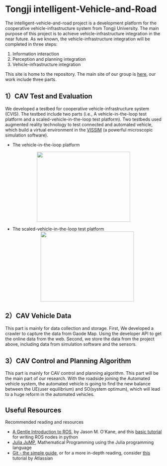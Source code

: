 Tongji intelligent-Vehicle-and-Road
====
The intelligent-vehicle-and-road project is a development platform for the cooperative vehicle-infrastructure system from Tongji University. The main purpose of this project is to achieve vehicle-infrastructure integration in the near future. As we known, the vehicle-infrastructure integration will be completed in three steps:<br>

<ol>
<li> Information interaction</li>
<li> Perception and planning integration</li>
<li> Vehicle-infrastructure integration</li>
</ol>

<bar>This site is home to the repository. The main site of our group is [here](http://mawanjing.com/), our work include three parts.<bar>

1）CAV Test and Evaluation
----
We developed a testbed for cooperative vehicle-infrastructure system (CVIS). The testbed include two parts (i.e., A vehicle-in-the-loop test platform and a scaled-vehicle-in-the-loop test platform). Two testbeds used augmented reality technology to test connected and automated vehicle, which build a virtual environment in the [VISSIM](https://vision-traffic.ptvgroup.com/en-us/products/ptv-vissim/) (a powerful microscopic simulation software).
* The vehicle-in-the-loop platform

<bar><div align=center><img width="300" height="225" src="https://github.com/tongjirc/Intelligent-Vehicle-and-Road/blob/master/IMG/real.png"/></div>
* The scaled-vehicle-in-the-loop test platform
<bar><div align=center><img width="300" height="225" src="https://github.com/tongjirc/Intelligent-Vehicle-and-Road/blob/master/IMG/scaledvehicle.png"/></div>

2）CAV Vehicle Data
----
This part is mainly for data collection and storage. First, We developed a crawler to capture the data from Gaode Map. Using the developer API to get the online data from the web. Second, we store the data from the project above, including data from simulation software and the sensors.

3）CAV Control and Planning Algorithm
----
This part is mainly for CAV control and planning algorithm. This part will be the main part of our research. With the roadside joining the Automated vehicle system, the automated vehicle is going to find the new balance between the UE(user equilibrium) and SO(system optimum), which will lead to a huge reform in the automated vehicles.

Useful Resources
----
Recommended reading and resources
+ [A Gentle Introduction to ROS](https://cse.sc.edu/~jokane/agitr/), by Jason M. O'Kane, and this [basic tutorial](http://wiki.ros.org/ROS/Tutorials/WritingPublisherSubscriber%28python%29) for writing ROS nodes in python
+ [Julia JuMP](https://jump.readthedocs.io/en/latest/), Mathematical Programming using the Julia programming language
+ [Git - the simple guide](http://rogerdudler.github.io/git-guide/), or for a more in-depth reading, consider [this](https://www.atlassian.com/git/tutorials/ ) tutorial by Atlassian
